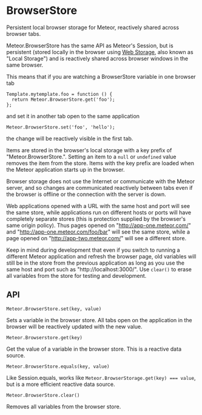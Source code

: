 BrowserStore
============

Persistent local browser storage for Meteor, reactively shared across
browser tabs.

Meteor.BrowserStore has the same API as Meteor's Session, but is
persistent (stored locally in the browser using
[Web Storage](http://www.w3.org/TR/webstorage/), also known as "Local
Storage") and is reactively shared across browser windows in the same
browser.

This means that if you are watching a BrowserStore variable in one
browser tab

    Template.mytemplate.foo = function () {
      return Meteor.BrowserStore.get('foo');
    };

and set it in another tab open to the same application

    Meteor.BrowserStore.set('foo', 'hello');

the change will be reactively visible in the first tab.

Items are stored in the browser's local storage with a key prefix of
"Meteor.BrowserStore.".  Setting an item to a `null` or `undefined`
value removes the item from the store.  Items with the key prefix are
loaded when the Meteor application starts up in the browser.

Browser storage does not use the Internet or communicate with the
Meteor server, and so changes are communicated reactively between tabs
even if the browser is offline or the connection with the server is
down.

Web applications opened with a URL with the same host and port will
see the same store, while applications run on different hosts or ports
will have completely separate stores (this is protection supplied by
the browser's same origin policy).  Thus pages opened on
"http://app-one.meteor.com/" and "http://app-one.meteor.com/foo/bar"
will see the same store, while a page opened on
"http://app-two.meteor.com/" will see a different store.

Keep in mind during development that even if you switch to running a
different Meteor application and refresh the browser page, old
variables will still be in the store from the previous application as
long as you use the same host and port such as
"http://localhost:3000/".  Use `clear()` to erase all variables from
the store for testing and development.


API
---

    Meteor.BrowserStore.set(key, value)

Sets a variable in the browser store.  All tabs open on the
application in the browser will be reactively updated with the new
value.


    Meteor.Browserstore.get(key)

Get the value of a variable in the browser store.  This is a reactive
data source.


    Meteor.BrowserStore.equals(key, value)

Like Session.equals, works like `Meteor.BrowserStorage.get(key) ===
value`, but is a more efficient reactive data source.


    Meteor.BrowserStore.clear()

Removes all variables from the browser store.
